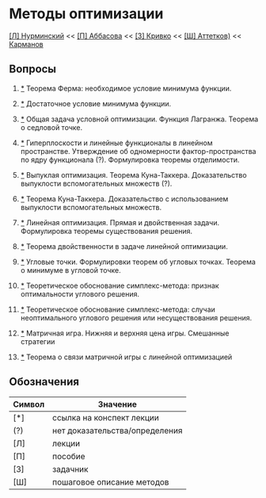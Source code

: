 # Методы оптимизации
[[Л] Нурминский](https://raw.githubusercontent.com/motattack/mcs_23/main/mo/optimization.pdf)
<<
[[П] Аббасова](https://raw.githubusercontent.com/motattack/mcs_23/main/mo/MO1.pdf)
<<
[[З] Кривко](https://raw.githubusercontent.com/motattack/mcs_23/main/mo/1384-21_u.pdf)
<<
[[Ш] Аттетков)](https://raw.githubusercontent.com/motattack/mcs_23/main/mo/Attetkov_Kanatnikov_Tverskaya_Metodicheskie_ukazania.pdf)
<<
[Карманов](https://raw.githubusercontent.com/motattack/mcs_23/main/mo/312617.pdf)

## Вопросы
  1.  [*](https://raw.githubusercontent.com/motattack/mcs_23/main/mo/lec/1.png)
      Теорема Ферма: необходимое условие минимума функции.
      
  3.  [*](https://raw.githubusercontent.com/motattack/mcs_23/main/mo/lec/2.png)
      Достаточное условие минимума функции.
      
  5.	[*](https://raw.githubusercontent.com/motattack/mcs_23/main/mo/lec/3.png)
      Общая задача условной оптимизации. Функция Лагранжа. Теорема о седловой точке.
    	
  7.	[*](https://raw.githubusercontent.com/motattack/mcs_23/main/mo/lec/4.png)
      Гиперплоскости и линейные функционалы в линейном пространстве. Утверждение об одномерности фактор-пространства по ядру функционала (?). Формулировка теоремы отделимости.
    	
  9.	[*](https://raw.githubusercontent.com/motattack/mcs_23/main/mo/lec/5.png)
      Выпуклая оптимизация. Теорема Куна-Таккера. Доказательство выпуклости вспомогательных множеств (?).
    	
  11.	[*](https://raw.githubusercontent.com/motattack/mcs_23/main/mo/lec/6.png)
      Теорема Куна-Таккера. Доказательство с использованием выпуклости вспомогательных множеств.
     	
  13.	[*](https://raw.githubusercontent.com/motattack/mcs_23/main/mo/lec/7.png)
        Линейная оптимизация. Прямая и двойственная задачи. Формулировка теоремы существования решения.
     	
  15.	[*](https://raw.githubusercontent.com/motattack/mcs_23/main/mo/lec/8.png)
      Теорема двойственности в задаче линейной оптимизации.
  16.	[*](https://raw.githubusercontent.com/motattack/mcs_23/main/mo/lec/9.png)
      Угловые точки. Формулировки теорем об угловых точках. Теорема о минимуме в угловой точке.
     	
  18.	[*](https://raw.githubusercontent.com/motattack/mcs_23/main/mo/lec/10.png)
      Теоретическое обоснование симплекс-метода: признак оптимальности углового решения.
     	
  20.	[*](https://raw.githubusercontent.com/motattack/mcs_23/main/mo/lec/11.png)
      Теоретическое обоснование симплекс-метода: случаи неоптимального углового решения или несуществования решения.
     	
  22.	[*](https://raw.githubusercontent.com/motattack/mcs_23/main/mo/lec/12.png)
      Матричная игра. Нижняя и верхняя цена игры. Смешанные стратегии
     	
  24.	[*](https://raw.githubusercontent.com/motattack/mcs_23/main/mo/lec/13.png)
      Теорема о связи матричной игры с линейной оптимизацией

## Обозначения
| Символ | Значение |
|---|---|
| [*] | ссылка на конспект лекции |
| (?) |  нет доказательства/определения |
| [Л] | лекции  |
| [П] | пособие |
| [З] | задачник |
| [Ш] | пошаговое описание методов |
